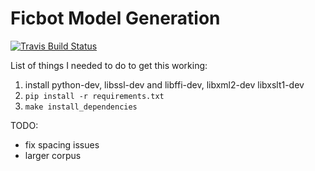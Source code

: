 Ficbot Model Generation
=======================

[![Travis Build Status](https://travis-ci.org/thedeadparrot/ficbot-model-generation.svg?branch=master)](https://travis-ci.org/thedeadparrot/ficbot-model-generation)

List of things I needed to do to get this working:


1. install python-dev, libssl-dev and libffi-dev, libxml2-dev libxslt1-dev
2. `pip install -r requirements.txt`
3. `make install_dependencies`


TODO:
- fix spacing issues
- larger corpus
